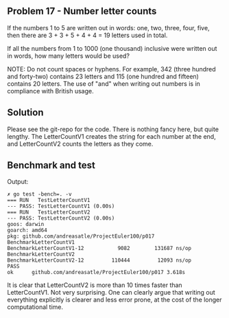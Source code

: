 ## Problem 17 - Number letter counts
If the numbers 1 to 5 are written out in words: one, two, three, four, five, then there are 3 + 3 + 5 + 4 + 4 = 19 letters used in total.

If all the numbers from 1 to 1000 (one thousand) inclusive were written out in words, how many letters would be used?


NOTE: Do not count spaces or hyphens. For example, 342 (three hundred and forty-two) contains 23 letters and 115 (one hundred and fifteen) contains 20 letters. The use of "and" when writing out numbers is in compliance with British usage.

## Solution
Please see the git-repo for the code. There is nothing fancy here, but quite lengthy.
The LetterCountV1 creates the string for each number at the end, and LetterCountV2 counts
the letters as they come.

## Benchmark and test
Output:
```
✗ go test -bench=. -v
=== RUN   TestLetterCountV1
--- PASS: TestLetterCountV1 (0.00s)
=== RUN   TestLetterCountV2
--- PASS: TestLetterCountV2 (0.00s)
goos: darwin
goarch: amd64
pkg: github.com/andreasatle/ProjectEuler100/p017
BenchmarkLetterCountV1
BenchmarkLetterCountV1-12    	    9082	    131687 ns/op
BenchmarkLetterCountV2
BenchmarkLetterCountV2-12    	  110444	     12093 ns/op
PASS
ok  	github.com/andreasatle/ProjectEuler100/p017	3.618s
```

It is clear that LetterCountV2 is more than 10 times faster than LetterCountV1. Not very surprising.
One can clearly argue that writing out everything explicitly is clearer and less error prone, at the cost of the longer computational time.
